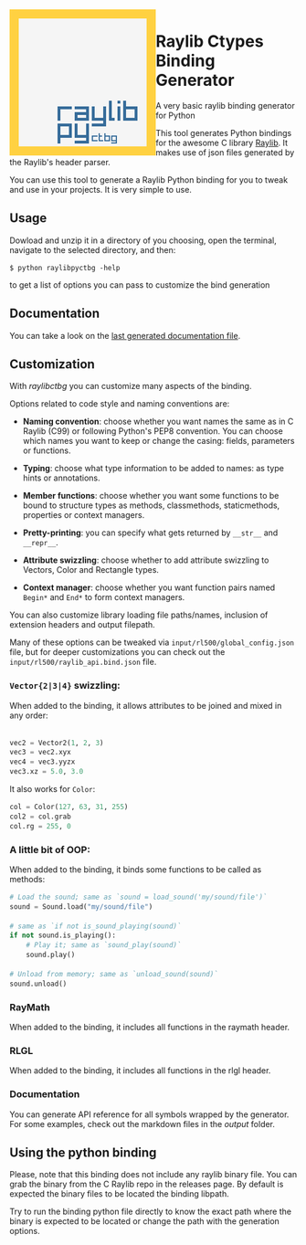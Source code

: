 <img align="left" src="/logo/raylibpy-256x256.png" width=256>

# Raylib Ctypes Binding Generator

A very basic raylib binding generator for Python

This tool generates Python bindings for the awesome C library [Raylib](https://github.com/raysan5/raylib).
It makes use of json files generated by the Raylib's header parser.

You can use this tool to generate a Raylib Python binding for you to tweak and use in your projects. It is very simple to use.

## Usage

Dowload and unzip it in a directory of you choosing, open the terminal, navigate
to the selected directory, and then:
```
$ python raylibpyctbg -help
```

to get a list of options you can pass to customize the bind generation

## Documentation

You can take a look on the [last generated documentation file](https://github.com/overdev/raylibpyctbg/blob/development/package/DOCS.md).

## Customization

With *raylibctbg* you can customize many aspects of the binding.

Options related to code style and naming conventions are:

- **Naming convention**: choose whether you want names the same as in C Raylib (C99)
  or following Python's PEP8 convention. You can choose which names you want to keep or change the casing: fields, parameters or functions.

- **Typing**: choose what type information to be added to names: as type hints or annotations.

- **Member functions**: choose whether you want some functions to be bound to structure types as
  methods, classmethods, staticmethods, properties or context managers.

- **Pretty-printing**: you can specify what gets returned by `__str__` and `__repr__`.

- **Attribute swizzling**: choose whether to add attribute swizzling to Vectors, Color and Rectangle types.

- **Context manager**: choose whether you want function pairs named `Begin*` and `End*` to form context 
  managers.

You can also customize library loading file paths/names, inclusion of extension headers and output filepath.

Many of these options can be tweaked via `input/rl500/global_config.json` file, but for deeper customizations you can check out the `input/rl500/raylib_api.bind.json` file.

### `Vector{2|3|4}` swizzling:

When added to the binding, it allows attributes to be joined and mixed in any order:

```python

vec2 = Vector2(1, 2, 3)
vec3 = vec2.xyx
vec4 = vec3.yyzx
vec3.xz = 5.0, 3.0
```

It also works for `Color`:
```python
col = Color(127, 63, 31, 255)
col2 = col.grab
col.rg = 255, 0
```

### A little bit of OOP:

When added to the binding, it binds some functions to be called as methods:


```python
# Load the sound; same as `sound = load_sound('my/sound/file')`
sound = Sound.load("my/sound/file")

# same as `if not is_sound_playing(sound)`
if not sound.is_playing():
	# Play it; same as `sound_play(sound)`
	sound.play()

# Unload from memory; same as `unload_sound(sound)`
sound.unload()
```

### RayMath

When added to the binding, it includes all functions in the raymath header.

### RLGL

When added to the binding, it includes all functions in the rlgl header.

### Documentation

You can generate API reference for all symbols wrapped by the generator. For some examples,
check out the markdown files in the _output_ folder.

## Using the python binding

Please, note that this binding does not include any raylib binary file. You can grab the binary 
from the C Raylib repo in the releases page. By default is expected the binary files to be
located the binding libpath.

Try to run the binding python file directly to know the exact path where the binary is expected
to be located or change the path with the generation options.
